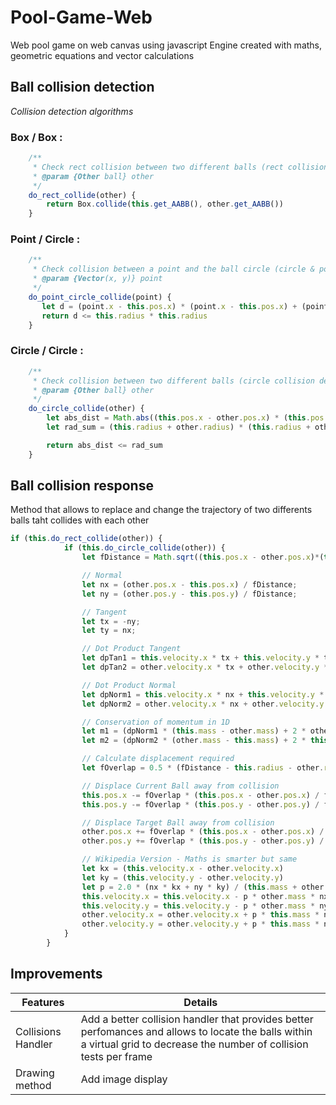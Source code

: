 # Pool-Game-Web
Web pool game on web canvas using javascript
Engine created with maths, geometric equations and vector calculations

## Ball collision detection
_Collision detection algorithms_

### Box / Box :
```javascript
	/**
	 * Check rect collision between two different balls (rect collision detection)
	 * @param {Other ball} other 
	 */
	do_rect_collide(other) {
		return Box.collide(this.get_AABB(), other.get_AABB())
	}
```

### Point / Circle :
```javascript
	/**
	 * Check collision between a point and the ball circle (circle & point collision detection)
	 * @param {Vector(x, y)} point 
	 */
	do_point_circle_collide(point) {
	   let d = (point.x - this.pos.x) * (point.x - this.pos.x) + (point.y - this.pos.y) * (point.y - this.pos.y)
	   return d <= this.radius * this.radius
	}
```

### Circle / Circle :
```javascript
	/**
	 * Check collision between two different balls (circle collision detection)
	 * @param {Other ball} other 
	 */
	do_circle_collide(other) {
		let abs_dist = Math.abs((this.pos.x - other.pos.x) * (this.pos.x - other.pos.x) + (this.pos.y - other.pos.y) * (this.pos.y - other.pos.y))
		let rad_sum = (this.radius + other.radius) * (this.radius + other.radius)

		return abs_dist <= rad_sum
	}
```

## Ball collision response
Method that allows to replace and change the trajectory of two differents balls taht collides with each other

```javascript
if (this.do_rect_collide(other)) {
			if (this.do_circle_collide(other)) {
				let fDistance = Math.sqrt((this.pos.x - other.pos.x)*(this.pos.x - other.pos.x) + (this.pos.y - other.pos.y)*(this.pos.y - other.pos.y));

				// Normal
				let nx = (other.pos.x - this.pos.x) / fDistance;
				let ny = (other.pos.y - this.pos.y) / fDistance;

				// Tangent
				let tx = -ny;
				let ty = nx;

				// Dot Product Tangent
				let dpTan1 = this.velocity.x * tx + this.velocity.y * ty;
				let dpTan2 = other.velocity.x * tx + other.velocity.y * ty;

				// Dot Product Normal
				let dpNorm1 = this.velocity.x * nx + this.velocity.y * ny;
				let dpNorm2 = other.velocity.x * nx + other.velocity.y * ny;

				// Conservation of momentum in 1D
				let m1 = (dpNorm1 * (this.mass - other.mass) + 2 * other.mass * dpNorm2) / (this.mass + other.mass);
				let m2 = (dpNorm2 * (other.mass - this.mass) + 2 * this.mass * dpNorm1) / (this.mass + other.mass);

				// Calculate displacement required
				let fOverlap = 0.5 * (fDistance - this.radius - other.radius);

				// Displace Current Ball away from collision
				this.pos.x -= fOverlap * (this.pos.x - other.pos.x) / fDistance;
				this.pos.y -= fOverlap * (this.pos.y - other.pos.y) / fDistance;

				// Displace Target Ball away from collision
				other.pos.x += fOverlap * (this.pos.x - other.pos.x) / fDistance;
				other.pos.y += fOverlap * (this.pos.y - other.pos.y) / fDistance;

				// Wikipedia Version - Maths is smarter but same
				let kx = (this.velocity.x - other.velocity.x)
				let ky = (this.velocity.y - other.velocity.y)
				let p = 2.0 * (nx * kx + ny * ky) / (this.mass + other.mass)
				this.velocity.x = this.velocity.x - p * other.mass * nx
				this.velocity.y = this.velocity.y - p * other.mass * ny
				other.velocity.x = other.velocity.x + p * this.mass * nx
				other.velocity.y = other.velocity.y + p * this.mass * ny
			}
		}
```

## Improvements
Features | Details
------------ | -------------
Collisions Handler | Add a better collision handler that provides better perfomances and allows to locate the balls within a virtual grid to decrease the number of collision tests per frame
Drawing method | Add image display
